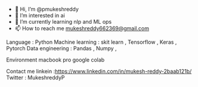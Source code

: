 - 👋 Hi, I’m @pmukeshreddy
- 👀 I’m interested in ai
- 🌱 I’m currently learning nlp and ML ops
- 📫 How to reach me mukeshreddy662369@gmail.com

<!---
pmukeshreddy/pmukeshreddy is a ✨ special ✨ repository because its `README.md` (this file) appears on your GitHub profile.
You can click the Preview link to take a look at your changes.
--->

Language : Python
Machine learning : skit learn , Tensorflow , Keras , Pytorch
Data engineering : Pandas , Numpy , 

Environment
macbook pro
google colab

Contact me
linkein :https://www.linkedin.com/in/mukesh-reddy-2baab121b/
Twitter : MukeshreddyP
